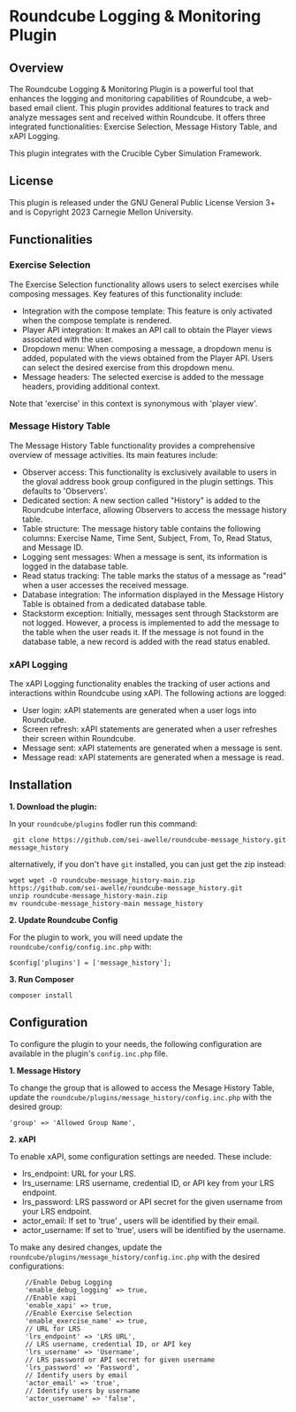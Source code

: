 # Roundcube Logging & Monitoring Plugin
## Overview
The Roundcube Logging & Monitoring Plugin is a powerful tool that enhances the logging and monitoring capabilities of Roundcube, a web-based email client. This plugin provides additional features to track and analyze messages sent and received within Roundcube. It offers three integrated functionalities: Exercise Selection, Message History Table, and xAPI Logging.

This plugin integrates with the Crucible Cyber Simulation Framework.

## License 
This plugin is released under the GNU General Public License Version 3+ and is Copyright 2023 Carnegie Mellon University.

## Functionalities

### Exercise Selection
The Exercise Selection functionality allows users to select exercises while composing messages. Key features of this functionality include:

- Integration with the compose template: This feature is only activated when the compose template is rendered. 
- Player API integration: It makes an API call to obtain the Player views associated with the user.
- Dropdown menu: When composing a message, a dropdown menu is added, populated with the views obtained from the Player API. Users can select the desired exercise from this dropdown menu.
- Message headers: The selected exercise is added to the message headers, providing additional context.

Note that 'exercise' in this context is synonymous with 'player view'.

### Message History Table
The Message History Table functionality provides a comprehensive overview of message activities. Its main features include:

- Observer access: This functionality is exclusively available to users in the gloval address book group configured in the plugin settings. This defaults to 'Observers'.
- Dedicated section: A new section called "History" is added to the Roundcube interface, allowing Observers to access the message history table.
- Table structure: The message history table contains the following columns: Exercise Name, Time Sent, Subject, From, To, Read Status, and Message ID.
- Logging sent messages: When a message is sent, its information is logged in the database table.
- Read status tracking: The table marks the status of a message as "read" when a user accesses the received message.
- Database integration: The information displayed in the Message History Table is obtained from a dedicated database table.
- Stackstorm exception: Initially, messages sent through Stackstorm are not logged. However, a process is implemented to add the message to the table when the user reads it. If the message is not found in the database table, a new record is added with the read status enabled.

### xAPI Logging
The xAPI Logging functionality enables the tracking of user actions and interactions within Roundcube using xAPI. The following actions are logged:

- User login: xAPI statements are generated when a user logs into Roundcube.
- Screen refresh: xAPI statements are generated when a user refreshes their screen within Roundcube.
- Message sent: xAPI statements are generated when a message is sent.
- Message read: xAPI statements are generated when a message is read.

## Installation

**1. Download the plugin:**

In your ```roundcube/plugins``` fodler run this command:

``` git clone https://github.com/sei-awelle/roundcube-message_history.git message_history```

alternatively, if you don't have ```git``` installed, you can just get the zip instead:

``` 
wget wget -O roundcube-message_history-main.zip https://github.com/sei-awelle/roundcube-message_history.git
unzip roundcube-message_history-main.zip 
mv roundcube-message_history-main message_history
```

**2. Update Roundcube Config**

For the plugin to work, you will need update the ```roundcube/config/config.inc.php``` with:

```$config['plugins'] = ['message_history'];```

**3. Run Composer**

```composer install```

## Configuration

To configure the plugin to your needs, the following configuration are available in the plugin's ```config.inc.php``` file. 

**1. Message History**

To change the group that is allowed to access the Mesage History Table, update the ```roundcube/plugins/message_history/config.inc.php``` with the desired group:

```'group' => 'Allowed Group Name', ```

**2. xAPI**

To enable xAPI, some configuration settings are needed. These include:

-   lrs_endpoint: URL for your LRS.
-   lrs_username: LRS username, credential ID, or API key from your LRS endpoint.
-   lrs_password: LRS password or API secret for the given username from your LRS endpoint.
-   actor_email: If set to 'true' , users will be identified by their email.
-   actor_username: If set to 'true', users will be identified by the username.

To make any desired changes, update the ```roundcube/plugins/message_history/config.inc.php``` with the desired configurations:

```
    //Enable Debug Logging
    'enable_debug_logging' => true,
    //Enable xapi
    'enable_xapi' => true,
    //Enable Exercise Selection
    'enable_exercise_name' => true,
    // URL for LRS
    'lrs_endpoint' => 'LRS URL',
    // LRS username, credential ID, or API key
    'lrs_username' => 'Username',
    // LRS password or API secret for given username
    'lrs_password' => 'Password',
    // Identify users by email
    'actor_email' => 'true',
    // Identify users by username
    'actor_username' => 'false',
```
